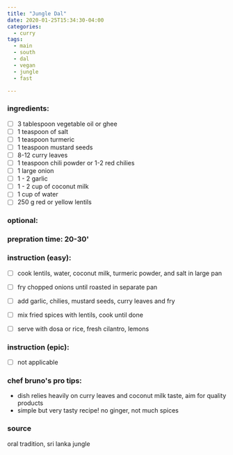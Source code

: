 ```yaml
---
title: "Jungle Dal"
date: 2020-01-25T15:34:30-04:00
categories:
  - curry
tags:
  - main 
  - south
  - dal
  - vegan
  - jungle
  - fast

---
```


### ingredients:

- [ ] 3 tablespoon vegetable oil or ghee
- [ ] 1 teaspoon of salt
- [ ] 1 teaspoon turmeric
- [ ] 1 teaspoon mustard seeds
- [ ] 8-12 curry leaves
- [ ] 1 teaspoon chili powder or 1-2 red chilies
- [ ] 1 large onion
- [ ] 1 - 2 garlic
- [ ] 1 - 2 cup of coconut milk
- [ ] 1 cup of water
- [ ] 250 g red or yellow lentils

### optional:

### prepration time: 20-30'

### instruction (easy):
- [ ] cook lentils, water, coconut milk, turmeric powder, and salt in large pan
- [ ] fry chopped onions until roasted in separate pan
- [ ] add garlic, chilies, mustard seeds, curry leaves and fry
- [ ] mix fried spices with lentils, cook until done
- [ ] serve with dosa or rice, fresh cilantro, lemons


### instruction (epic):
- [ ] not applicable



### chef bruno's pro tips:

- dish relies heavily on curry leaves and coconut milk taste, aim for quality products
- simple but very tasty recipe! no ginger, not much spices



### source

oral tradition, sri lanka jungle
